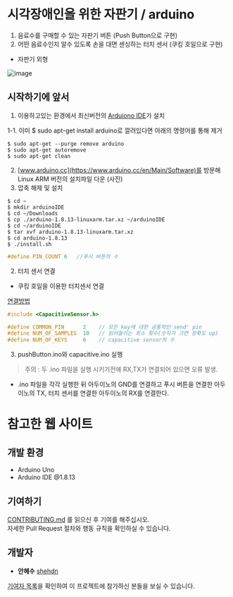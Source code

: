 # 시각장애인을 위한 자판기 / arduino
   1. 음료수를 구매할 수 있는 자판기 버튼 (Push Button으로 구현)
   2. 어떤 음료수인지 알수 있도록 손을 대면 센싱하는 터치 센서 (쿠킹 호일으로 구현)
   
   * 자판기 외형
   
   ![image](https://user-images.githubusercontent.com/119272401/207074270-7d6e85d2-d061-4794-a2fa-74f2e659be96.png)


## 시작하기에 앞서
   1. 이용하고있는 환경에서 최신버전의 [Arduiono IDE](https://www.arduino.cc/en/main/software)가 설치

   1-1. 이미 $ sudo apt-get install arduino로 깔려있다면 아래의 명령어를 통해 제거 
   ```
   $ sudo apt-get --purge remove arduino
   $ sudo apt-get autoremove
   $ sudo apt-get clean
   ```
   2. [www.arduino.cc](https://www.arduino.cc/en/Main/Software)를 방문해 Linux ARM 버전의 설치파일 다운
   (사진)
   3. 압축 해제 및 설치
   ```
   $ cd ~
   $ mkdir arduinoIDE
   $ cd ~/Downloads
   $ cp ./arduino-1.8.13-linuxarm.tar.xz ~/arduinoIDE
   $ cd ~/arduinoIDE
   $ tar xvf arduino-1.8.13-linuxarm.tar.xz
   $ cd arduino-1.8.13
   $ ./install.sh
   ```

   ```c++
   #define PIN_COUNT 6   //푸시 버튼의 수
   ```

   2. 터치 센서 연결
   * 쿠킹 호일을 이용한 터치센서 연결

   [연결방법](https://github.com/jsjjsj9710/Capstone_Design_TeamProject/tree/main/arduino/pushButton) 
   ```c++
   #include <CapacitiveSensor.h>   

   #define COMMON_PIN      2    // 모든 key에 대한 공통적인'send' pin
   #define NUM_OF_SAMPLES  10   // 읽어들이는 최소 횟수(숫자가 크면 정확도 up)
   #define NUM_OF_KEYS     6    // capacitive sensor의 수
   ```
   3. pushButton.ino와 capacitive.ino 실행
   > 주의 : 두 .ino 파일을 실행 시키기전에 RX,TX가 연결되어 있으면 오류 발생. 
   * .ino 파일을 각각 실행한 뒤 아두이노의 GND를 연결하고 푸시 버튼을 연결한 아두이노의 TX, 터치 센서를 연결한 아두이노의 RX를 연결한다.
    
# 참고한 웹 사이트
## 개발 환경

   * Arduino Uno
   * Arduino IDE @1.8.13

## 기여하기

[CONTRIBUTING.md](https://github.com/golagola2020/hango-arduino/blob/master/CONTRIBUTING.md) 를 읽으신 후 기여를 해주십시오.     
자세한 Pull Request 절차와 행동 규칙을 확인하실 수 있습니다.

## 개발자

 - **안혜수** [shehdn](https://github.com/suehdn)   

[기여자 목록](https://github.com/golagola2020/hango-arduino/graphs/contributors)을 확인하여 이 프로젝트에 참가하신 분들을 보실 수 있습니다.
